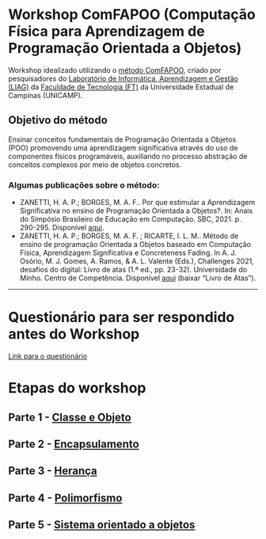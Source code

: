 # Workshop ComFAPOO (Computação Física para Aprendizagem de Programação Orientada a Objetos)

Workshop idealizado utilizando o [método ComFAPOO](https://liag.ft.unicamp.br/computacaofisica/projetocfac/), criado por pesquisadores do [Laboratório de Informática, Aprendizagem e Gestão (LIAG)](https://liag.ft.unicamp.br/) da [Faculdade de Tecnologia (FT)](https://www.ft.unicamp.br/) da Universidade Estadual de Campinas (UNICAMP).

## Objetivo do método
Ensinar conceitos fundamentais de Programação Orientada a Objetos (POO) promovendo uma aprendizagem significativa através do uso de componentes físicos programáveis, auxiliando no processo abstração de conceitos complexos por meio de objetos concretos.

### Algumas publicações sobre o método:
+ ZANETTI, H. A. P.; BORGES, M. A. F.. Por que estimular a Aprendizagem Significativa no ensino de Programação Orientada a Objetos?. In: Anais do Simpósio Brasileiro de Educação em Computação. SBC, 2021. p. 290-295. Disponível [aqui](https://sol.sbc.org.br/index.php/educomp/article/view/14496).
+ ZANETTI, H. A. P.; BORGES, M. A. F. ; RICARTE, I. L. M.. Método de ensino de programação Orientada a Objetos baseado em Computação Física, Aprendizagem Significativa e Concreteness Fading. In A. J. Osório, M. J. Gomes, A. Ramos, & A. L. Valente (Eds.), Challenges 2021, desafios do digital: Livro de atas (1.ª ed., pp. 23-32). Universidade do Minho. Centro de Competência. Disponível [aqui](https://www.nonio.uminho.pt/challenges/publicacoes/) (baixar “Livro de Atas”).

---
# Questionário para ser respondido antes do Workshop
 [Link para o questionário](https://docs.google.com/forms/d/1c6jm_Vc3Fqxj_aAxPmDpB9W-69xcYer8_sJY5aPtXQU) 
 

# Etapas do workshop

## Parte 1 - [Classe e Objeto](/workshop_parte1.md) 
## Parte 2 - [Encapsulamento](/workshop_parte2.md) 
## Parte 3 - [Herança](/workshop_parte3.md) 
## Parte 4 - [Polimorfismo](/workshop_parte4.md) 
## Parte 5 - [Sistema orientado a objetos](/workshop_parte5.md) 
